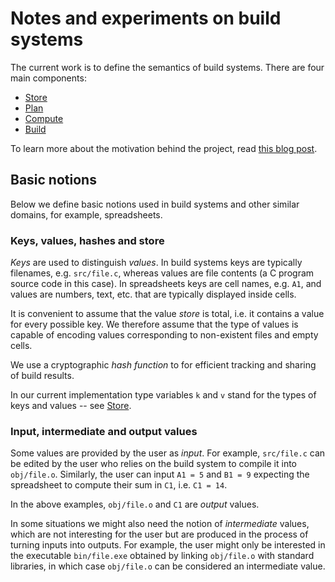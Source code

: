 # Notes and experiments on build systems

The current work is to define the semantics of build systems. There are four main components:

* [Store](https://github.com/snowleopard/build-systems/blob/master/src/Development/Build/Store.hs)
* [Plan](https://github.com/snowleopard/build-systems/blob/master/src/Development/Build/Plan.hs)
* [Compute](https://github.com/snowleopard/build-systems/blob/master/src/Development/Build/Compute.hs)
* [Build](https://github.com/snowleopard/build-systems/blob/master/src/Development/Build.hs)

To learn more about the motivation behind the project, read
[this blog post](https://blogs.ncl.ac.uk/andreymokhov/cloud-and-dynamic-builds/).

## Basic notions

Below we define basic notions used in build systems and other similar domains,
for example, spreadsheets.

### Keys, values, hashes and store

*Keys* are used to distinguish *values*. In build systems keys are typically
filenames, e.g. `src/file.c`, whereas values are file contents (a C program source
code in this case). In spreadsheets keys are cell names, e.g. `A1`, and values
are numbers, text, etc. that are typically displayed inside cells.

It is convenient to assume that the value *store* is total, i.e. it contains a
value for every possible key. We therefore assume that the type of values is
capable of encoding values corresponding to non-existent files and empty cells.

We use a cryptographic *hash function* to for efficient tracking and sharing of
build results.

In our current implementation type variables `k` and `v` stand for the types of
keys and values -- see
[Store](https://github.com/snowleopard/build-systems/blob/master/src/Development/Build/Store.hs).

### Input, intermediate and output values

Some values are provided by the user as *input*. For example, `src/file.c` can be
edited by the user who relies on the build system to compile it into `obj/file.o`.
Similarly, the user can input `A1 = 5` and `B1 = 9` expecting the spreadsheet
to compute their sum in `C1`, i.e. `C1 = 14`.

In the above examples, `obj/file.o` and `C1` are *output* values.

In some situations we might also need the notion of *intermediate* values, which
are not interesting for the user but are produced in the process of turning
inputs into outputs. For example, the user might only be interested in the
executable `bin/file.exe` obtained by linking `obj/file.o` with standard
libraries, in which case `obj/file.o` can be considered an intermediate value.
